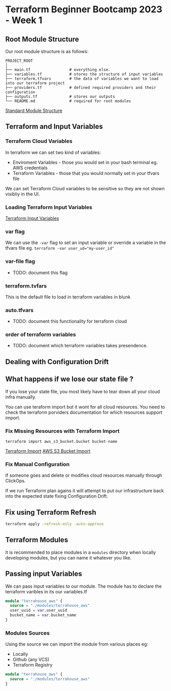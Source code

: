 # Terraform Beginner Bootcamp 2023 - Week 1

## Root Module Structure

Our root module structure is as follows:

```
PROJECT_ROOT
│
├── main.tf                 # everything else.
├── variables.tf            # stores the structure of input variables
├── terraform.tfvars        # the data of variables we want to load into our terraform project
├── providers.tf            # defined required providers and their configuration
├── outputs.tf              # stores our outputs
└── README.md               # required for root modules
```

[Standard Module Structure](https://developer.hashicorp.com/terraform/language/modules/develop/structure)

## Terraform and Input Variables

### Terraform Cloud Variables

In terraform we can set two kind of variables:
- Enviroment Variables - those you would set in your bash terminal eg. AWS credentials
- Terraform Variables - those that you would normally set in your tfvars file

We can set Terraform Cloud variables to be sensitive so they are not shown visibliy in the UI.

### Loading Terraform Input Variables

[Terraform Input Variables](https://developer.hashicorp.com/terraform/language/values/variables)

### var flag
We can use the `-var` flag to set an input variable or override a variable in the tfvars file eg. `terraform -var user_ud="my-user_id"`

### var-file flag

- TODO: document this flag

### terraform.tvfars

This is the default file to load in terraform variables in blunk

### auto.tfvars

- TODO: document this functionality for terraform cloud

### order of terraform variables

- TODO: document which terraform variables takes presendence.


## Dealing with Configuration Drift

## What happens if we lose our state file ?
If you lose your state file, you most likely have to tear down all your cloud infra manually.

You can use teraform import but it wont for all cloud resources. You need to check the terraform porviders documentation for which resources support import.

### Fix Missing Resources with Terraform Import

`terraform import aws_s3_bucket.bucket bucket-name`

[Terraform Import](https://developer.hashicorp.com/terraform/cli/import)
[AWS S3 Bucket Import](https://registry.terraform.io/providers/hashicorp/aws/latest/docs/resources/s3_bucket#import)

### Fix Manual Configuration

If someone goes and delete or modifies cloud resources manually through ClickOps.

If we run Terraform plan agains it will attempt to put our infrastructure back into the expected state fixing Configuration Drift.

## Fix using Terraform Refresh

```sh
terraform apply -refresh-only -auto-approve
```

## Terraform Modules

It is recommended to place modules in a `modules` directory when locally developing modules, but you can name it whatever you like.
## Passing input Variables

We can pass input variables to our module.
The module has to declare the terraform varibles in its our variables.tf

```tf
module "terrahouse_aws" {
  source = "./modules/terrahouse_aws"
  user_uuid = var.user_uuid
  bucket_name = var.bucket_name
}

```
### Modules Sources

Using the source we can import the module from various places eg:
- Locally
- Github (any VCS)
- Terraform Registry

```tf
module "terrahouse_aws" {
  source = "./modules/terrahouse_aws"
}

```
